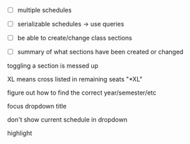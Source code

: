  - [ ] multiple schedules
 - [ ] serializable schedules -> use queries
 - [ ] be able to create/change class sections
 - [ ] summary of what sections have been created or changed


toggling a section is messed up

XL means cross listed in remaining seats "\*XL"

figure out how to find the correct year/semester/etc

focus dropdown title

don't show current schedule in dropdown

highlight 
